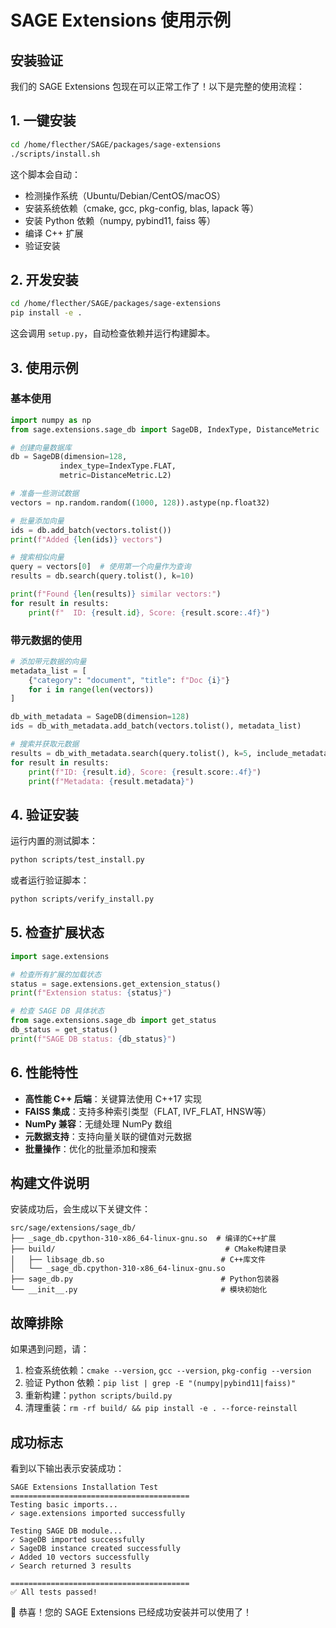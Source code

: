 # SAGE Extensions 使用示例

## 安装验证

我们的 SAGE Extensions 包现在可以正常工作了！以下是完整的使用流程：

## 1. 一键安装

```bash
cd /home/flecther/SAGE/packages/sage-extensions
./scripts/install.sh
```

这个脚本会自动：
- 检测操作系统（Ubuntu/Debian/CentOS/macOS）
- 安装系统依赖（cmake, gcc, pkg-config, blas, lapack 等）
- 安装 Python 依赖（numpy, pybind11, faiss 等）
- 编译 C++ 扩展
- 验证安装

## 2. 开发安装

```bash
cd /home/flecther/SAGE/packages/sage-extensions
pip install -e .
```

这会调用 `setup.py`，自动检查依赖并运行构建脚本。

## 3. 使用示例

### 基本使用

```python
import numpy as np
from sage.extensions.sage_db import SageDB, IndexType, DistanceMetric

# 创建向量数据库
db = SageDB(dimension=128, 
           index_type=IndexType.FLAT, 
           metric=DistanceMetric.L2)

# 准备一些测试数据
vectors = np.random.random((1000, 128)).astype(np.float32)

# 批量添加向量
ids = db.add_batch(vectors.tolist())
print(f"Added {len(ids)} vectors")

# 搜索相似向量
query = vectors[0]  # 使用第一个向量作为查询
results = db.search(query.tolist(), k=10)

print(f"Found {len(results)} similar vectors:")
for result in results:
    print(f"  ID: {result.id}, Score: {result.score:.4f}")
```

### 带元数据的使用

```python
# 添加带元数据的向量
metadata_list = [
    {"category": "document", "title": f"Doc {i}"}
    for i in range(len(vectors))
]

db_with_metadata = SageDB(dimension=128)
ids = db_with_metadata.add_batch(vectors.tolist(), metadata_list)

# 搜索并获取元数据
results = db_with_metadata.search(query.tolist(), k=5, include_metadata=True)
for result in results:
    print(f"ID: {result.id}, Score: {result.score:.4f}")
    print(f"Metadata: {result.metadata}")
```

## 4. 验证安装

运行内置的测试脚本：

```bash
python scripts/test_install.py
```

或者运行验证脚本：

```bash
python scripts/verify_install.py
```

## 5. 检查扩展状态

```python
import sage.extensions

# 检查所有扩展的加载状态
status = sage.extensions.get_extension_status()
print(f"Extension status: {status}")

# 检查 SAGE DB 具体状态
from sage.extensions.sage_db import get_status
db_status = get_status()
print(f"SAGE DB status: {db_status}")
```

## 6. 性能特性

- **高性能 C++ 后端**：关键算法使用 C++17 实现
- **FAISS 集成**：支持多种索引类型（FLAT, IVF_FLAT, HNSW等）
- **NumPy 兼容**：无缝处理 NumPy 数组
- **元数据支持**：支持向量关联的键值对元数据
- **批量操作**：优化的批量添加和搜索

## 构建文件说明

安装成功后，会生成以下关键文件：

```
src/sage/extensions/sage_db/
├── _sage_db.cpython-310-x86_64-linux-gnu.so  # 编译的C++扩展
├── build/                                      # CMake构建目录
│   ├── libsage_db.so                          # C++库文件
│   └── _sage_db.cpython-310-x86_64-linux-gnu.so
├── sage_db.py                                 # Python包装器
└── __init__.py                                # 模块初始化
```

## 故障排除

如果遇到问题，请：

1. 检查系统依赖：`cmake --version`, `gcc --version`, `pkg-config --version`
2. 验证 Python 依赖：`pip list | grep -E "(numpy|pybind11|faiss)"`
3. 重新构建：`python scripts/build.py`
4. 清理重装：`rm -rf build/ && pip install -e . --force-reinstall`

## 成功标志

看到以下输出表示安装成功：

```
SAGE Extensions Installation Test
========================================
Testing basic imports...
✓ sage.extensions imported successfully

Testing SAGE DB module...
✓ SageDB imported successfully
✓ SageDB instance created successfully
✓ Added 10 vectors successfully
✓ Search returned 3 results

========================================
✅ All tests passed!
```

🎉 恭喜！您的 SAGE Extensions 已经成功安装并可以使用了！
